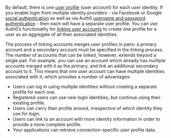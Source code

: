 By default, there is one [user profile](/users/concepts/overview-user-profile) (user account) for each user identity. If you enable login from multiple identity providers - via Facebook or Google [social authentication](/architecture-scenarios/implementation/${platform}/${platform}-authentication#social-authentication) as well as via Auth0 [username and password authentication](/architecture-scenarios/implementation/${platform}/${platform}-authentication#username-and-password-authentication) - then each will have a separate user profile. You can use Auth0’s functionality for [linking user accounts](/users/concepts/overview-account-linking) to create one profile for a user as an aggregate of all their associated identities. 

The process of linking accounts merges user profiles in pairs: a primary account and a secondary account must be specified in the linking process. The number of accounts that can be linked, however, extends beyond a single pair. For example, you can use an account which already has multiple accounts merged with it as the primary, and link an additional secondary account to it. This means that one user account can have multiple identities associated with it, which provides a number of advantages: 

* Users can log in using multiple identities without creating a separate profile for each one.
* Registered users can use new login identities, but continue using their existing profile.
* Users can carry their profile around, irrespective of which identity they use for login.
* Users can link to an account with more identity information in order to provide a more complete profile.
* Your applications can retrieve connection-specific user profile data.
